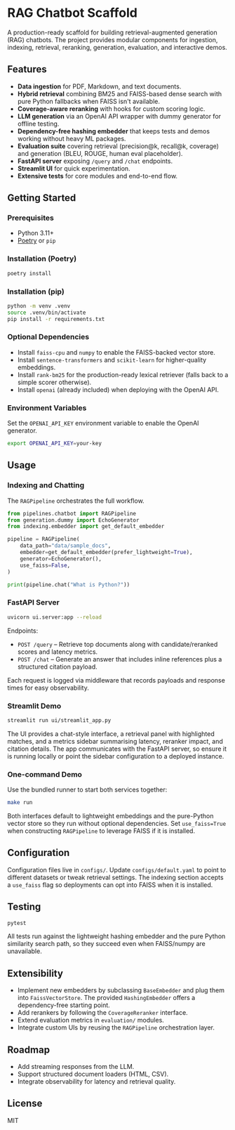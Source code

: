 # RAG Chatbot Scaffold

A production-ready scaffold for building retrieval-augmented generation (RAG) chatbots. The project provides modular components for ingestion, indexing, retrieval, reranking, generation, evaluation, and interactive demos.

## Features

- **Data ingestion** for PDF, Markdown, and text documents.
- **Hybrid retrieval** combining BM25 and FAISS-based dense search with pure Python fallbacks when FAISS isn't available.
- **Coverage-aware reranking** with hooks for custom scoring logic.
- **LLM generation** via an OpenAI API wrapper with dummy generator for offline testing.
- **Dependency-free hashing embedder** that keeps tests and demos working without heavy ML packages.
- **Evaluation suite** covering retrieval (precision@k, recall@k, coverage) and generation (BLEU, ROUGE, human eval placeholder).
- **FastAPI server** exposing `/query` and `/chat` endpoints.
- **Streamlit UI** for quick experimentation.
- **Extensive tests** for core modules and end-to-end flow.

## Getting Started

### Prerequisites

- Python 3.11+
- [Poetry](https://python-poetry.org/) or `pip`

### Installation (Poetry)

```bash
poetry install
```

### Installation (pip)

```bash
python -m venv .venv
source .venv/bin/activate
pip install -r requirements.txt
```

### Optional Dependencies

- Install `faiss-cpu` and `numpy` to enable the FAISS-backed vector store.
- Install `sentence-transformers` and `scikit-learn` for higher-quality embeddings.
- Install `rank-bm25` for the production-ready lexical retriever (falls back to a simple scorer otherwise).
- Install `openai` (already included) when deploying with the OpenAI API.

### Environment Variables

Set the `OPENAI_API_KEY` environment variable to enable the OpenAI generator.

```bash
export OPENAI_API_KEY=your-key
```

## Usage

### Indexing and Chatting

The `RAGPipeline` orchestrates the full workflow.

```python
from pipelines.chatbot import RAGPipeline
from generation.dummy import EchoGenerator
from indexing.embedder import get_default_embedder

pipeline = RAGPipeline(
    data_path="data/sample_docs",
    embedder=get_default_embedder(prefer_lightweight=True),
    generator=EchoGenerator(),
    use_faiss=False,
)

print(pipeline.chat("What is Python?"))
```

### FastAPI Server

```bash
uvicorn ui.server:app --reload
```

Endpoints:

- `POST /query` – Retrieve top documents along with candidate/reranked scores and latency metrics.
- `POST /chat` – Generate an answer that includes inline references plus a structured citation payload.

Each request is logged via middleware that records payloads and response times for easy observability.

### Streamlit Demo

```bash
streamlit run ui/streamlit_app.py
```

The UI provides a chat-style interface, a retrieval panel with highlighted matches, and a metrics sidebar summarising latency, reranker impact, and citation details. The app communicates with the FastAPI server, so ensure it is running locally or point the sidebar configuration to a deployed instance.

### One-command Demo

Use the bundled runner to start both services together:

```bash
make run
```

Both interfaces default to lightweight embeddings and the pure-Python vector store so they run without optional dependencies. Set `use_faiss=True` when constructing `RAGPipeline` to leverage FAISS if it is installed.

## Configuration

Configuration files live in `configs/`. Update `configs/default.yaml` to point to different datasets or tweak retrieval settings. The indexing section accepts a `use_faiss` flag so deployments can opt into FAISS when it is installed.

## Testing

```bash
pytest
```

All tests run against the lightweight hashing embedder and the pure Python similarity search path, so they succeed even when FAISS/numpy are unavailable.

## Extensibility

- Implement new embedders by subclassing `BaseEmbedder` and plug them into `FaissVectorStore`. The provided `HashingEmbedder` offers a dependency-free starting point.
- Add rerankers by following the `CoverageReranker` interface.
- Extend evaluation metrics in `evaluation/` modules.
- Integrate custom UIs by reusing the `RAGPipeline` orchestration layer.

## Roadmap

- Add streaming responses from the LLM.
- Support structured document loaders (HTML, CSV).
- Integrate observability for latency and retrieval quality.

## License

MIT
